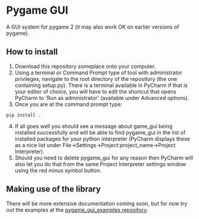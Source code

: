 # Pygame GUI
A GUI system for pygame 2 (it may also work OK on earlier versions of pygame).

## How to install

1. Download this repository someplace onto your computer. 
2. Using a terminal or Command Prompt type of tool with administrator privileges, navigate to the root directory of the repository (the one containing setup.py). There is a terminal available in PyCharm if that is your editor of choice, you will have to edit the shortcut that opens PyCharm to 'Run as administrator' (available under Advanced options).
3. Once you are at the command prompt type:
```
pip install .
```
4. If all goes well you should see a message about game_gui being installed successfully and will be able to find pygame_gui in the list of installed packages for your python interpreter (PyCharm displays these as a nice list under File->Settings->Project:project_name->Project Interpreter). 
5. Should you need to delete pygame_gui for any reason then PyCharm will also let you do that from the same Project Interpreter settings window using the red minus symbol button.

## Making use of the library

There will be more extensive documentation coming soon, but for now try out the examples at the [pygame_gui_examples repository](https://github.com/MyreMylar/pygame_gui_examples).
